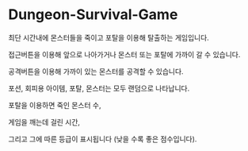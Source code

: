 # Dungeon-Survival-Game

최단 시간내에 몬스터들을 죽이고 포탈을 이용해 탈출하는 게임입니다.

접근버튼을 이용해 앞으로 나아가거나 몬스터 또는 포탈에 가까이 갈 수 있습니다. 

공격버튼을 이용해 가까이 있는 몬스터를 공격할 수 있습니다.

포션, 회피용 아이템, 포탈, 몬스터는 모두 랜덤으로 나타납니다.

포탈을 이용하면 죽인 몬스터 수, 

게임을 깨는데 걸린 시간, 

그리고 그에 따른 등급이 표시됩니다 (낮을 수록 좋은 점수입니다).
